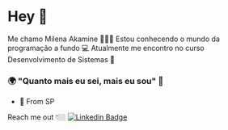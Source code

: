 # Hey 👋


Me chamo Milena Akamine  👩🇧🇷
Estou conhecendo o mundo da programação a fundo 💻
Atualmente me encontro no curso Desenvolvimento de Sistemas  🚩

### 🌍 "Quanto mais eu sei, mais eu sou" 🧠

- 📍 From SP 

Reach me out 👇🏼
[![Linkedin Badge](https://img.shields.io/badge/-LinkedIn-blue?style=flat-square&logo=Linkedin&logoColor=white&link=https://www.linkedin.com/in//milena-akamine-7a12041b2/)](https://www.linkedin.com/in//milena-akamine-7a12041b2/)

